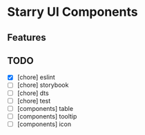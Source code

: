 # Starry UI Components

## Features

## TODO

- [x] [chore] eslint
- [ ] [chore] storybook
- [ ] [chore] dts
- [ ] [chore] test
- [ ] [components] table
- [ ] [components] tooltip
- [ ] [components] icon
